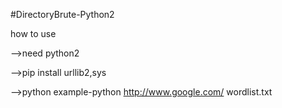 #DirectoryBrute-Python2

how to use

-->need python2

-->pip install urllib2,sys

-->python <url> <wordlist> example-python http://www.google.com/ wordlist.txt
  
  
